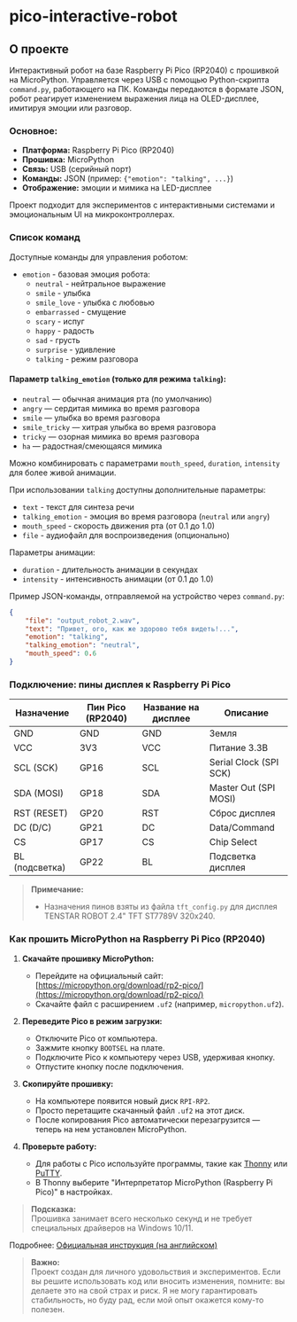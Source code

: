 # pico-interactive-robot
## О проекте

Интерактивный робот на базе Raspberry Pi Pico (RP2040) с прошивкой на MicroPython. Управляется через USB с помощью Python-скрипта `command.py`, работающего на ПК. Команды передаются в формате JSON, робот реагирует изменением выражения лица на OLED-дисплее, имитируя эмоции или разговор.

### Основное:
- **Платформа:** Raspberry Pi Pico (RP2040)
- **Прошивка:** MicroPython
- **Связь:** USB (серийный порт)
- **Команды:** JSON (пример: `{"emotion": "talking", ...}`)
- **Отображение:** эмоции и мимика на LED-дисплее

Проект подходит для экспериментов с интерактивными системами и эмоциональным UI на микроконтроллерах.

### Список команд

Доступные команды для управления роботом:

- `emotion` - базовая эмоция робота:
  - `neutral` - нейтральное выражение
  - `smile` - улыбка
  - `smile_love` - улыбка с любовью
  - `embarrassed` - смущение
  - `scary` - испуг
  - `happy` - радость
  - `sad` - грусть
  - `surprise` - удивление
  - `talking` - режим разговора
  
#### Параметр `talking_emotion` (только для режима `talking`):

- `neutral` — обычная анимация рта (по умолчанию)
- `angry` — сердитая мимика во время разговора
- `smile` — улыбка во время разговора
- `smile_tricky` — хитрая улыбка во время разговора
- `tricky` — озорная мимика во время разговора
- `ha` — радостная/смеющаяся мимика

Можно комбинировать с параметрами `mouth_speed`, `duration`, `intensity` для более живой анимации.

При использовании `talking` доступны дополнительные параметры:
- `text` - текст для синтеза речи
- `talking_emotion` - эмоция во время разговора (`neutral` или `angry`)
- `mouth_speed` - скорость движения рта (от 0.1 до 1.0)
- `file` - аудиофайл для воспроизведения (опционально)

Параметры анимации:
- `duration` - длительность анимации в секундах
- `intensity` - интенсивность анимации (от 0.1 до 1.0)


Пример JSON-команды, отправляемой на устройство через `command.py`:

```json
{
    "file": "output_robot_2.wav",
    "text": "Привет, ого, как же здорово тебя видеть!...",
    "emotion": "talking",
    "talking_emotion": "neutral",
    "mouth_speed": 0.6
}
```

### Подключение: пины дисплея к Raspberry Pi Pico

| Назначение         | Пин Pico (RP2040) | Название на дисплее | Описание                |
|--------------------|-------------------|---------------------|-------------------------|
| GND                | GND               | GND                 | Земля                   |
| VCC                | 3V3               | VCC                 | Питание 3.3В            |
| SCL (SCK)          | GP16              | SCL                 | Serial Clock (SPI SCK)  |
| SDA (MOSI)         | GP18              | SDA                 | Master Out (SPI MOSI)   |
| RST (RESET)        | GP20              | RST                 | Сброс дисплея           |
| DC (D/C)           | GP21              | DC                  | Data/Command            |
| CS                 | GP17              | CS                  | Chip Select             |
| BL (подсветка)     | GP22              | BL                  | Подсветка дисплея       |

> **Примечание:**  
> - Назначения пинов взяты из файла `tft_config.py` для дисплея TENSTAR ROBOT 2.4" TFT ST7789V 320x240.  


### Как прошить MicroPython на Raspberry Pi Pico (RP2040)

1. **Скачайте прошивку MicroPython:**
   - Перейдите на официальный сайт: [https://micropython.org/download/rp2-pico/](https://micropython.org/download/rp2-pico/)
   - Скачайте файл с расширением `.uf2` (например, `micropython.uf2`).

2. **Переведите Pico в режим загрузки:**
   - Отключите Pico от компьютера.
   - Зажмите кнопку `BOOTSEL` на плате.
   - Подключите Pico к компьютеру через USB, удерживая кнопку.
   - Отпустите кнопку после подключения.

3. **Скопируйте прошивку:**
   - На компьютере появится новый диск `RPI-RP2`.
   - Просто перетащите скачанный файл `.uf2` на этот диск.
   - После копирования Pico автоматически перезагрузится — теперь на нем установлен MicroPython.

4. **Проверьте работу:**
   - Для работы с Pico используйте программы, такие как [Thonny](https://thonny.org/) или [PuTTY](https://www.putty.org/).
   - В Thonny выберите "Интерпретатор MicroPython (Raspberry Pi Pico)" в настройках.

> **Подсказка:**  
> Прошивка занимает всего несколько секунд и не требует специальных драйверов на Windows 10/11.

Подробнее: [Официальная инструкция (на английском)](https://www.raspberrypi.com/documentation/microcontrollers/micropython.html)

> **Важно:**  
> Проект создан для личного удовольствия и экспериментов. Если вы решите использовать код или вносить изменения, помните: вы делаете это на свой страх и риск. Я не могу гарантировать стабильность, но буду рад, если мой опыт окажется кому-то полезен.
